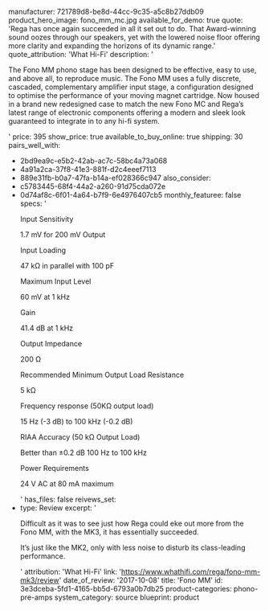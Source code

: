 manufacturer: 721789d8-be8d-44cc-9c35-a5c8b27ddb09
product_hero_image: fono_mm_mc.jpg
available_for_demo: true
quote: 'Rega has once again succeeded in all it set out to do. That Award-winning sound oozes through our speakers, yet with the lowered noise floor offering more clarity and expanding the horizons of its dynamic range.'
quote_attribution: 'What Hi-Fi'
description: '<p>The Fono MM phono stage has been designed to be effective, easy to use, and above all, to reproduce music. The Fono MM uses a fully discrete, cascaded, complementary amplifier input stage, a configuration designed to optimise the performance of your moving magnet cartridge. Now housed in a brand new redesigned case to match the new Fono MC and Rega’s latest range of electronic components offering a modern and sleek look guaranteed to integrate in to any hi-fi system.&nbsp;&nbsp;</p>'
price: 395
show_price: true
available_to_buy_online: true
shipping: 30
pairs_well_with:
  - 2bd9ea9c-e5b2-42ab-ac7c-58bc4a73a068
  - 4a91a2ca-37f8-41e3-881f-d2c4eeef7113
  - 889e31fb-b0a7-47fa-b14a-ef028366c947
also_consider:
  - c5783445-68f4-44a2-a260-91d75cda072e
  - 0d74af8c-6f01-4a64-b7f9-6e4976407cb5
monthly_featuree: false
specs: '<p>Input Sensitivity</p><p>1.7 mV for 200 mV Output</p><p>Input Loading</p><p>47 kΩ in parallel with 100 pF</p><p>Maximum Input Level</p><p>60 mV at 1 kHz</p><p>Gain</p><p>41.4 dB at 1 kHz</p><p>Output Impedance</p><p>200 Ω</p><p>Recommended Minimum Output Load Resistance</p><p>5 kΩ</p><p>Frequency response (50KΩ output load)</p><p>15 Hz (-3 dB) to 100 kHz (-0.2 dB)</p><p>RIAA Accuracy (50 kΩ Output Load)</p><p>Better than ±0.2 dB 100 Hz to 100 kHz</p><p>Power Requirements</p><p>24 V AC at 80 mA maximum</p>'
has_files: false
reivews_set:
  -
    type: Review
    excerpt: '<p>Difficult as it was to see just how Rega could eke out more from the Fono MM, with the MK3, it has essentially succeeded.</p><p>It’s just like the MK2, only with less noise to disturb its class-leading performance.</p>'
    attribution: 'What Hi-Fi'
    link: 'https://www.whathifi.com/rega/fono-mm-mk3/review'
    date_of_review: '2017-10-08'
title: 'Fono MM'
id: 3e3dceba-5fd1-4165-bb5d-6793a0b7db25
product-categories: phono-pre-amps
system_category: source
blueprint: product
